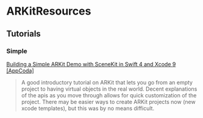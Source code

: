 # ARKitResources

## Tutorials

### Simple
[Building a Simple ARKit Demo with SceneKit in Swift 4 and Xcode 9](https://www.appcoda.com/arkit-introduction-scenekit/) [[AppCoda]](https://www.appcoda.com) 
> A good introductory tutorial on ARKit that lets you go from an empty project to having virtual objects in the real world. Decent explanations of the apis as you move through allows for quick customization of the project. There may be easier ways to create ARKit projects now (new xcode templates), but this was by no means difficult. 

 